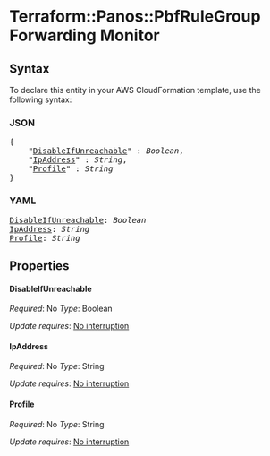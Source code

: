 # Terraform::Panos::PbfRuleGroup Forwarding Monitor

## Syntax

To declare this entity in your AWS CloudFormation template, use the following syntax:

### JSON

<pre>
{
    "<a href="#disableifunreachable" title="DisableIfUnreachable">DisableIfUnreachable</a>" : <i>Boolean</i>,
    "<a href="#ipaddress" title="IpAddress">IpAddress</a>" : <i>String</i>,
    "<a href="#profile" title="Profile">Profile</a>" : <i>String</i>
}
</pre>

### YAML

<pre>
<a href="#disableifunreachable" title="DisableIfUnreachable">DisableIfUnreachable</a>: <i>Boolean</i>
<a href="#ipaddress" title="IpAddress">IpAddress</a>: <i>String</i>
<a href="#profile" title="Profile">Profile</a>: <i>String</i>
</pre>

## Properties

#### DisableIfUnreachable

_Required_: No
_Type_: Boolean

_Update requires_: [No interruption](https://docs.aws.amazon.com/AWSCloudFormation/latest/UserGuide/using-cfn-updating-stacks-update-behaviors.html#update-no-interrupt)

#### IpAddress

_Required_: No
_Type_: String

_Update requires_: [No interruption](https://docs.aws.amazon.com/AWSCloudFormation/latest/UserGuide/using-cfn-updating-stacks-update-behaviors.html#update-no-interrupt)

#### Profile

_Required_: No
_Type_: String

_Update requires_: [No interruption](https://docs.aws.amazon.com/AWSCloudFormation/latest/UserGuide/using-cfn-updating-stacks-update-behaviors.html#update-no-interrupt)

